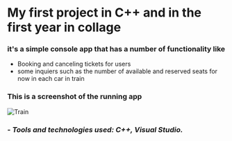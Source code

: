 <h1>My first project in C++ and in the first year in collage</h1>
<h3>it's a simple console app that has a number of functionality like</h3>
<ul> 
  <li>Booking and canceling tickets for users</li> 
  <li>some inquiers such as the number of available and reserved seats for now in each car in train</li> 
</ul>
<h3>This is a screenshot of the running app</h3>

![Train](https://user-images.githubusercontent.com/53629881/163654332-47026648-48ae-417b-a28a-3aa6d060a089.PNG)
<h3>- <em>Tools and technologies used: C++, Visual Studio.</h3>

